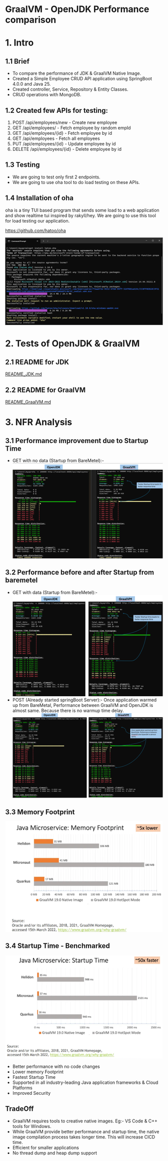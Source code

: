 # GraalVM - OpenJDK Performance comparison

# 1. Intro
## 1.1 Brief
* To compare the performance of JDK & GraalVM Native Image.
* Created a Simple Employee CRUD API application using SpringBoot 4.0.0 and Java 25. 
* Created controller, Service, Repository & Entity Classes.
* CRUD operations with MongoDB.

## 1.2 Created few APIs for testing:
1. POST /api/employees/new - Create new employee
2. GET /api/employees/ - Fetch employee by random empId
3. GET /api/employees/{id} - Fetch employee by id
4. GET /api/employees - Fetch all employees
5. PUT /api/employees/{id} - Update employee by id
6. DELETE /api/employees/{id} - Delete employee by id

## 1.3 Testing
* We are going to test only first 2 endpoints.
* We are going to use oha tool to do load testing on these APIs.

## 1.4 Installation of oha
oha is a tiny TUI based program that sends some load to a web application and show realtime tui inspired by rakyll/hey.
We are going to use this tool for load testing our application.

https://github.com/hatoo/oha

![screenshot](results_jdk/install_oha.png)

# 2. Tests of OpenJDK & GraalVM
## 2.1 README for JDK 
[README_JDK.md](README_JDK.md)
## 2.2 README for GraalVM 
[README_GraalVM.md](README_GraalVM.md)

# 3. NFR Analysis

## 3.1 Performance improvement due to Startup Time
* GET with no data (Startup from BareMetel):-
![screenshot](results_comparision/comparision_startup_time_GET_NoData.png)

## 3.2 Performance before and after Startup from baremetel
* GET with data (Startup from BareMetel):-
  ![screenshot](results_comparision/comparision_startup_time_GET_WithData.png)
* POST (Already started springBoot Server):-
  Once application warmed up from BareMetal, Performance between GraalVM and OpenJDK is almost same. Because there is no warmup time delay.
  ![screenshot](results_comparision/comparision_startup_time_POST.png)

## 3.3 Memory Footprint
![screenshot](results_comparision/comparision_memory_footprint_oracle.png)

## 3.4 Startup Time - Benchmarked
![screenshot](results_comparision/comparision_startup_time_oracle.png)

* Better performance with no code changes
* Lower memory Footprint
* Fastest Startup Time
* Supported in all industry-leading Java application frameworks & Cloud Platforms
* Improved Security

## TradeOff
* GraalVM requires tools to creative native images. Eg:- VS Code & C++ tools for Windows.
* While GraalVM provide better performance and startup time, the native image compilation process takes longer time. This will increase CICD time.
* Efficient for smaller applications
* No thread dump and heap dump support
